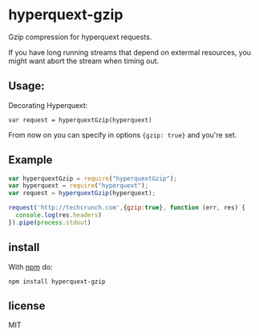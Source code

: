 # hyperquext-gzip

Gzip compression for hyperquext requests.

If you have long running streams that depend on extermal resources, you might want abort the stream when timing out.

## Usage:

Decorating Hyperquext:

```
var request = hyperquextGzip(hyperquext)
```

From now on you can specify in options `{gzip: true}` and you're set.

## Example

```js
var hyperquextGzip = require("hyperquextGzip");
var hyperquext = require("hyperquext");
var request = hyperquextGzip(hyperquext);

request('http://techcrunch.com',{gzip:true}, function (err, res) {
  console.log(res.headers)
}).pipe(process.stdout)
```

## install

With [npm](https://npmjs.org) do:

```
npm install hyperquext-gzip
```

## license

MIT